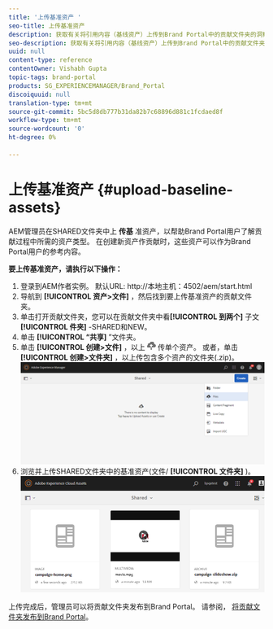 ```yaml
---
title: '上传基准资产 '
seo-title: 上传基准资产
description: 获取有关将引用内容（基线资产）上传到Brand Portal中的贡献文件夹的洞察。
seo-description: 获取有关将引用内容（基线资产）上传到Brand Portal中的贡献文件夹的洞察。
uuid: null
content-type: reference
contentOwner: Vishabh Gupta
topic-tags: brand-portal
products: SG_EXPERIENCEMANAGER/Brand_Portal
discoiquuid: null
translation-type: tm+mt
source-git-commit: 5bc5d8db777b31da82b7c68896d881c1fcdaed8f
workflow-type: tm+mt
source-wordcount: '0'
ht-degree: 0%

---
```



# 上传基准资产 {#upload-baseline-assets}

AEM管理员在SHARED文件夹中上 **传基** 准资产，以帮助Brand Portal用户了解贡献过程中所需的资产类型。 在创建新资产作贡献时，这些资产可以作为Brand Portal用户的参考内容。

**要上传基准资产，请执行以下操作：**

1. 登录到AEM作者实例。
默认URL: http://本地主机：4502/aem/start.html
1. 导航到 **[!UICONTROL 资产>文件]** ，然后找到要上传基准资产的贡献文件夹。
1. 单击打开贡献文件夹，您可以在贡献文件夹中看&#x200B;**[!UICONTROL 到两个]** 子文 **[!UICONTROL 件夹]** -SHARED和NEW。
1. 单击 **[!UICONTROL “共享]** ”文件夹。
1. 单击 **[!UICONTROL 创建>文件]** ，以上 ![](assets/upload.png) 传单个资产。
或者，单击 **[!UICONTROL 创建>文件夹]** ，以上传包含多个资产的文件夹(.zip)。
   ![](assets/upload-baseline-assets1.png)
1. 浏览并上传SHARED文件夹中的基准资产(文件/ **[!UICONTROL 文件夹]** )。
   ![](assets/upload-baseline-assets2.png)

上传完成后，管理员可以将贡献文件夹发布到Brand Portal。 请参阅， [将贡献文件夹发布到Brand Portal](brand-portal-publish-contribution-folder-to-brand-portal.md)。